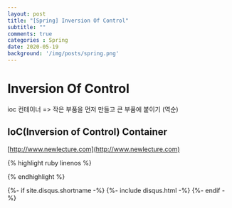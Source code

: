 ```yaml
---
layout: post
title: "[Spring] Inversion Of Control"
subtitle: ""
comments: true
categories : Spring
date: 2020-05-19
background: '/img/posts/spring.png'
---
```


# Inversion Of Control

ioc 컨테이너 
=> 작은 부품을 먼저 만들고 큰 부품에 붙이기 (역순)

## IoC(Inversion of Control) Container


[http://www.newlecture.com](http://www.newlecture.com)


{% highlight ruby linenos %}


{% endhighlight %}


{%- if site.disqus.shortname -%}
    {%- include disqus.html -%}
{%- endif -%}


